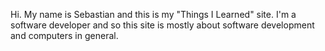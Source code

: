 Hi. My name is Sebastian and this is my "Things I Learned" site. I'm a software developer and so this site is mostly about software development and computers in general.
